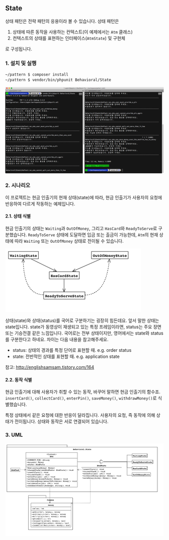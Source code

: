 ## State

상태 패턴은 전략 패턴의 응용이라 볼 수 있습니다. 상태 패턴은 

1. 상태에 따른 동작을 사용하는 컨텍스트(이 예제에서는 `Atm` 클래스)
2. 컨텍스트의 상태를 표현하는 인터페이스(`AtmState`) 및 구현체

로 구성됩니다.

### 1. 설치 및 실행

```bash
~/pattern $ composer install
~/pattern $ vendor/bin/phpunit Behavioral/State
```

![](docs/state.phpunit.png)

### 2. 시나리오

이 프로젝트는 현금 인출기의 현재 상태(state)에 따라, 현금 인출기가 사용자의 요청에 반응하여 다르게 작동하는 예제입니다. 

#### 2.1. 상태 식별

현금 인출기의 상태는 `Waiting`과 `OutOfMoney`, 그리고 `HasCard`와 `ReadyToServe`로 구분했습니다. `ReadyToServe` 상태에 도달하면 입금 또는 출금이 가능한데, `Atm`의 현재 상태에 따라 `Waiting` 또는 `OutOfMoney` 상태로 전이될 수 있습니다.

![](docs/state.transition.png)

상태(state)와 상태(status)를 국어로 구분하기는 굉장히 힘든데요. 앞서 말한 상태는 state입니다. state가 동영상이 재생되고 있는 특정 프레임이라면, status는 주요 장면 또는 기승전결 같은 느낌입니다. 국어로는 전부 상태이지만, 영어에서는 state와 status를 구분한다고 하네요. 차이는 다음 내용을 참고해주세요.

- status: 상태의 경과를 특정 단어로 표현할 때. e.g. order status
- state: 전반적인 상태를 표현할 때. e.g. application state

참고: http://englishsamsam.tistory.com/164

#### 2.2. 동작 식별

현금 인출기에 대해 사용자가 취할 수 있는 동작, 바꾸어 말하면 현금 인출기의 함수죠. `insertCard()`, `collectCard()`, `enterPin()`, `saveMoney()`, `withdrawMoney()`로 식별했습니다. 

특정 상태에서 같은 요청에 대한 반응이 달라집니다. 사용자의 요청, 즉 동작에 의해 상태가 전이됩니다. 상태와 동작은 서로 연결되어 있습니다.

### 3. UML

![](docs/state.class.png)
